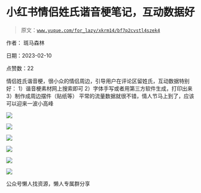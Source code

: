# 小红书情侣姓氏谐音梗笔记，互动数据好

> 原文：[`www.yuque.com/for_lazy/xkrm14/bf7p2cvstl4szek4`](https://www.yuque.com/for_lazy/xkrm14/bf7p2cvstl4szek4)



作者： 斑马森林



日期：2023-02-10



点赞数：22

<ne-hole id="ue0667d2a" data-lake-id="ue0667d2a">

情侣姓氏谐音梗，很小众的情侣周边，引导用户在评论区留姓氏，互动数据特别好： 1）谐音梗素材网上搜索即可 2）字体手写或者用第三方软件生成，打印出来 3）制作成周边摆件（贴纸等） 平常的流量数据就很不错，情人节马上到了，应该可以迎来一波小高峰



![](img/2a3101bf12bac66af59aa02740d3a93d.png)



![](img/ab3ac8e5f557819c9aad59ea0f55a0ed.png)



![](img/c43e10ede6bcad3771346230e272befa.png)



![](img/b622357baf99196b3497c0f05c6eedd4.png)



![](img/cdb9778fc12f5e4d427fa0112263046a.png)



![](img/ca9694919d0a7dce57f5e669bfb31516.png)

<ne-hole id="uf9e2c5b6" data-lake-id="uf9e2c5b6">

公众号懒人找资源，懒人专属群分享

</ne-hole></ne-hole>